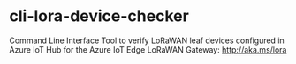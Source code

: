 # cli-lora-device-checker
Command Line Interface Tool to verify LoRaWAN leaf devices configured in Azure IoT Hub for the Azure IoT Edge LoRaWAN Gateway: http://aka.ms/lora
